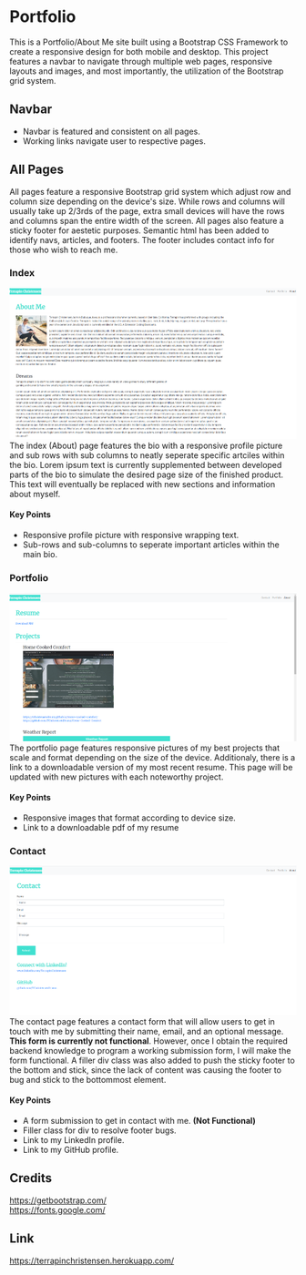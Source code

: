 # Portfolio
This is a Portfolio/About Me site built using a Bootstrap CSS Framework to create a responsive design for both mobile and desktop. This project features a navbar to navigate through multiple web pages, responsive layouts and images, and most importantly, the utilization of the Bootstrap grid system.

## Navbar
* Navbar is featured and consistent on all pages.
* Working links navigate user to respective pages.

## All Pages
All pages feature a responsive Bootstrap grid system which adjust row and column size depending on the device's size. While rows and columns will usually take up 2/3rds of the page, extra small devices will have the rows and columns span the entire width of the screen. All pages also feature a sticky footer for aestetic purposes. Semantic html has been added to identify navs, articles, and footers. The footer includes contact info for those who wish to reach me.

### Index
![About Me Page](assets/aboutpage.png)
The index (About) page features the bio with a responsive profile picture and sub rows with sub columns to neatly seperate specific artciles within the bio. Lorem ipsum text is currently supplemented between developed parts of the bio to simulate the desired page size of the finished product. This text will eventually be replaced with new sections and information about myself.

#### Key Points
* Responsive profile picture with responsive wrapping text.
* Sub-rows and sub-columns to seperate important articles within the main bio.

### Portfolio
![Portfolio Page](assets/projectpage.png)
The portfolio page features responsive pictures of my best projects that scale and format depending on the size of the device. Additionaly, there is a link to a downloadable version of my most recent resume. This page will be updated with new pictures with each noteworthy project.

#### Key Points
* Responsive images that format according to device size.
* Link to a downloadable pdf of my resume

### Contact
![Contact Page](assets/contactpage.png)
The contact page features a contact form that will allow users to get in touch with me by submitting their name, email, and an optional message. **This form is currently not functional**. However, once I obtain the required backend knowledge to program a working submission form, I will make the form functional. A filler div class was also added to push the sticky footer to the bottom and stick, since the lack of content was causing the footer to bug and stick to the bottommost element.

#### Key Points
* A form submission to get in contact with me. **(Not Functional)**
* Filler class for div to resolve footer bugs.
* Link to my LinkedIn profile.
* Link to my GitHub profile.

## Credits
https://getbootstrap.com/
<br>
https://fonts.google.com/

## Link
https://terrapinchristensen.herokuapp.com/
